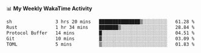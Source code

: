 <!--
**stamp711/stamp711** is a ✨ _special_ ✨ repository because its `README.md` (this file) appears on your GitHub profile.

Here are some ideas to get you started:

- 🔭 I’m currently working on ...
- 🌱 I’m currently learning ...
- 👯 I’m looking to collaborate on ...
- 🤔 I’m looking for help with ...
- 💬 Ask me about ...
- 📫 How to reach me: ...
- 😄 Pronouns: ...
- ⚡ Fun fact: ...
-->

📊 **My Weekly WakaTime Activity**

<!--START_SECTION:waka-->

```txt
sh                3 hrs 20 mins   ███████████████▒░░░░░░░░░   61.28 %
Rust              1 hr 34 mins    ███████▒░░░░░░░░░░░░░░░░░   28.84 %
Protocol Buffer   14 mins         █░░░░░░░░░░░░░░░░░░░░░░░░   04.51 %
Git               10 mins         ▓░░░░░░░░░░░░░░░░░░░░░░░░   03.09 %
TOML              5 mins          ▒░░░░░░░░░░░░░░░░░░░░░░░░   01.83 %
```

<!--END_SECTION:waka-->
